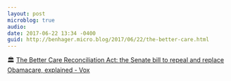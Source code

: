```yaml
---
layout: post
microblog: true
audio: 
date: 2017-06-22 13:34 -0400
guid: http://benhager.micro.blog/2017/06/22/the-better-care.html
---
```

🏛 [The Better Care Reconciliation Act: the Senate bill to repeal and replace Obamacare, explained - Vox](https://www.vox.com/policy-and-politics/2017/6/22/15846728/senate-plan-better-care-reconciliation-act)

